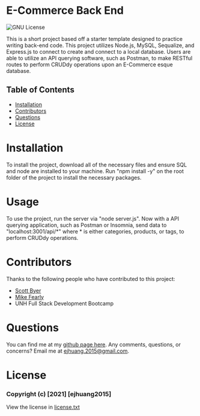 # E-Commerce Back End
![GNU License](https://img.shields.io/badge/License-GNU-blue)

This is a short project based off a starter template designed to practice writing back-end code. This project utilizes Node.js, MySQL, Sequalize, and Express.js to connect to create and connect to a local database. Users are able to utilize an API querying software, such as Postman, to make RESTful routes to perform CRUDdy operations upon an E-Commerce esque database.

## Table of Contents
* [Installation](#installation)
* [Contributors](#contributors)
* [Questions](#questions)
* [License](#license)

# Installation
To install the project, download all of the necessary files and ensure SQL and node are installed to your machine. Run "npm install -y" on the root folder of the project to install the necessary packages.

# Usage
To use the project, run the server via "node server.js". Now with a API querying application, such as Postman or Insomnia, send data to "localhost:3001/api/*" where * is either categories, products, or tags, to perform CRUDdy operations.

# Contributors
Thanks to the following people who have contributed to this project:

* [Scott Byer](https://github.com/switch120) 
* [Mike Fearly](https://michaelfearnley.com/)
* UNH Full Stack Development Bootcamp

# Questions
You can find me at my [github page here](https://github.com/ejhuang2015).
Any comments, questions, or concerns? Email me  at ejhuang.2015@gmail.com.

# License
### Copyright (c) [2021] [ejhuang2015]
View the license in [license.txt](./license.txt)